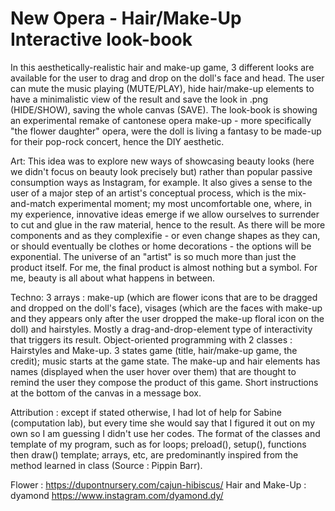 # New Opera - Hair/Make-Up Interactive look-book


In this aesthetically-realistic hair and make-up game, 3 different looks are available for the user to drag and drop on the doll's face and head. The user can mute the music playing (MUTE/PLAY), hide hair/make-up elements to have a minimalistic view of the result and save the look in .png (HIDE/SHOW),  saving the whole canvas (SAVE). The look-book is showing an experimental remake of cantonese opera make-up - more specifically "the flower daughter" opera, were the doll is living a fantasy to be made-up for their pop-rock concert, hence the DIY aesthetic.

Art: This idea was to explore new ways of showcasing beauty looks (here we didn't focus on beauty look precisely but) rather than popular passive consumption ways as Instagram, for example. It also gives a sense to the user of a major step of an artist's conceptual process, which is the mix-and-match experimental moment; my most uncomfortable one, where, in my experience, innovative ideas emerge if we allow ourselves to surrender to cut and glue in the raw material, hence to the result. As there will be more components and as they complexifie - or even change shapes as they can, or should eventually be clothes or home decorations - the options will be exponential. The universe of an "artist" is so much more than just the product itself. For me, the final product is almost nothing but a symbol. For me, beauty is all about what happens in between.

Techno: 3 arrays : make-up (which are flower icons that are to be dragged and dropped on the doll's face), visages (which are the faces with make-up and they appears only after the user dropped the make-up floral icon on the doll) and hairstyles. Mostly a drag-and-drop-element type of interactivity that triggers its result. Object-oriented programming with 2 classes : Hairstyles and Make-up. 3 states game (title, hair/make-up game, the credit); music starts at the game state. The make-up and hair elements has names (displayed when the user hover over them) that are thought to remind the user they compose the product of this game. Short instructions at the bottom of the canvas in a message box.  

Attribution : except if stated otherwise, I had lot of help for Sabine (computation lab), but every time she would say that I figured it out on my own so I am guessing I didn't use her codes. The format of the classes and template of my program, such as for loops; preload(), setup(), functions then draw() template; arrays, etc, are predominantly inspired from the method learned in class (Source : Pippin Barr).

Flower : https://dupontnursery.com/cajun-hibiscus/
Hair and Make-Up : dyamond https://www.instagram.com/dyamond.dy/
